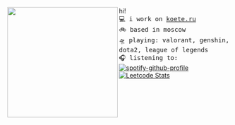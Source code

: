 
<a href="https://tenor.com/ru/view/anime-girl-dance-cute-kawaii-gif-17165331"><img align="left" width="250" src="http://media.tenor.com/dvql5CVGXGwAAAAi/anime-girl.gif"></a>  hi! <br><samp>
  💻 i work on [koete.ru](https://koete.ru)<br> 
  🚲 based in moscow <br>
  🛸 playing: valorant, genshin, dota2, league of legends  <br>
  🎧 listening to: <br></samp>
[![spotify-github-profile](https://spotify-github-profile.vercel.app/api/view?uid=31fik7piiuzowjuzaqy76yhg626q&cover_image=true&theme=natemoo-re&show_offline=false&background_color=121212&interchange=false&bar_color=53b14f&bar_color_cover=false)](https://github.com/kittinan/spotify-github-profile) <br>
[![Leetcode Stats](https://leetcard.jacoblin.cool/jacoblincool?border=0&radius=20)](https://leetcode.com/soraQ) <br>
<br><br><br><br><br>
